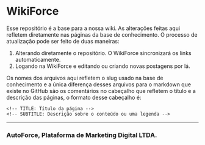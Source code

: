 # WikiForce

Esse repositório é a base para a nossa wiki. As alterações feitas aqui refletem diretamente nas páginas da base de conhecimento. O processo de atualização pode ser feito de duas maneiras:

1. Alterando diretamente o repositório. O WikiForce sincronizará os links automaticamente.
2. Logando na WikiForce e editando ou criando novas postagens por lá.

Os nomes dos arquivos aqui refletem o slug usado na base de conhecimento e a única diferença desses arquivos para o markdown que existe no GitHub são os comentários no cabeçalho que refletem o título e a descrição das páginas, o formato desse cabeçalho é:

```
<!-- TITLE: Título da página -->
<!-- SUBTITLE: Descrição sobre o conteúdo ou uma legenda -->
```

---

### AutoForce, Plataforma de Marketing Digital LTDA.
